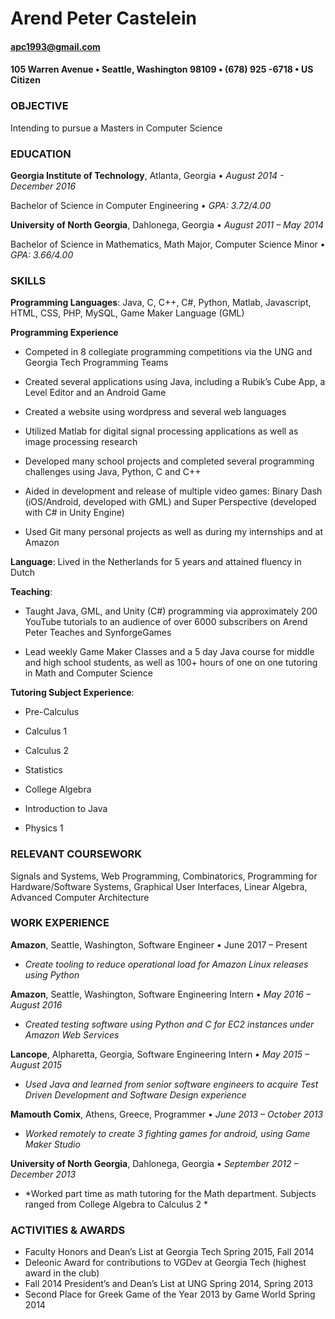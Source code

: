 # Arend Peter Castelein
#### apc1993@gmail.com
#### 105 Warren Avenue • Seattle, Washington 98109 • (678) 925 -6718 • US Citizen

### __OBJECTIVE__
Intending to pursue a Masters in Computer Science

### __EDUCATION__
__Georgia Institute of Technology__, Atlanta, Georgia • *August 2014  - December 2016*

Bachelor of Science in Computer Engineering • *GPA: 3.72/4.00*

__University of North Georgia__, Dahlonega, Georgia • *August 2011 – May 2014*

Bachelor of Science in Mathematics, Math Major, Computer Science Minor • *GPA: 3.66/4.00*

### __SKILLS__
__Programming Languages__: Java, C, C++, C#, Python, Matlab, Javascript, HTML, CSS, PHP, MySQL, Game Maker Language (GML)

__Programming Experience__

 - Competed in 8 collegiate programming competitions via the UNG and Georgia Tech Programming Teams

 - Created several applications using Java, including a Rubik’s Cube App, a Level Editor and an Android Game

 - Created a website using wordpress and several web languages  

 - Utilized Matlab for digital signal processing applications as well as image processing research

 - Developed many school projects and completed several programming challenges using Java, Python, C and C++

 - Aided in development and release of multiple video games: Binary Dash (iOS/Android, developed with GML) and Super Perspective (developed with C# in Unity Engine)

 - Used Git many personal projects as well as during my internships and at Amazon

__Language__: Lived in the Netherlands for 5 years and attained fluency in Dutch

__Teaching__:

 - Taught Java, GML, and Unity (C#) programming via approximately 200 YouTube tutorials to an audience of over 6000 subscribers on Arend Peter Teaches and SynforgeGames  

 - Lead weekly Game Maker Classes and a 5 day Java course for middle and high school students, as well as 100+ hours of one on one tutoring in Math and Computer Science

__Tutoring Subject Experience__:

 - Pre-Calculus

 - Calculus 1

 - Calculus 2

 - Statistics

 - College Algebra

 - Introduction to Java

 - Physics 1

### __RELEVANT COURSEWORK__
Signals and Systems, Web Programming, Combinatorics, Programming for Hardware/Software Systems, Graphical User Interfaces, Linear Algebra, Advanced Computer Architecture

### __WORK EXPERIENCE__
__Amazon__, Seattle, Washington, Software Engineer • June 2017 – Present

 - *Create tooling to reduce operational load for Amazon Linux releases using Python*

__Amazon__, Seattle, Washington, Software Engineering Intern • *May 2016 – August 2016*

 - *Created testing software using Python and C for EC2 instances under Amazon Web Services*

__Lancope__, Alpharetta, Georgia, Software Engineering Intern • *May 2015 – August 2015*

 - *Used Java and learned from senior software engineers to acquire Test Driven Development and Software Design experience*

__Mamouth Comix__, Athens, Greece, Programmer • *June 2013 – October 2013*

 - *Worked remotely to create 3 fighting games for android, using Game Maker Studio*

__University of North Georgia__, Dahlonega, Georgia • *September 2012 – December 2013*

 - *Worked part time as math tutoring for the Math department. Subjects ranged from College Algebra to Calculus 2 *

### __ACTIVITIES & AWARDS__
 - Faculty Honors and Dean’s List at Georgia Tech Spring 2015, Fall 2014  
 - Deleonic Award for contributions to VGDev at Georgia Tech (highest award in the club)
 - Fall 2014 President’s and Dean’s List at UNG Spring 2014, Spring 2013  
 - Second Place for Greek Game of the Year 2013 by Game World Spring 2014
